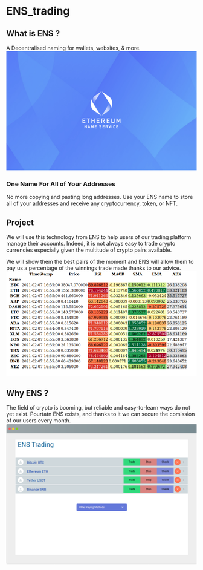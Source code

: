# ENS_trading

## What is ENS ?  
A Decentralised naming for wallets, websites, & more.  
![ENS](https://raw.githubusercontent.com/tttienthinh/ENS_trading/main/images/ENS.png)

### One Name For All of Your Addresses  
No more copying and pasting long addresses. Use your ENS name to store all of your addresses and receive any cryptocurrency, token, or NFT.  

## Project
We will use this technology from ENS to help users of our trading platform manage their accounts. Indeed, it is not always easy to trade crypto currencies especially given the multitude of crypto pairs available.

We will show them the best pairs of the moment and ENS will allow them to pay us a percentage of the winnings trade made thanks to our advice.
![Result    ](https://raw.githubusercontent.com/tttienthinh/ENS_trading/main/images/Result.png)

## Why ENS ?  
The field of crypto is booming, but reliable and easy-to-learn ways do not yet exist. Pourtatn ENS exists, and thanks to it we can secure the comission of our users every month.    
![Demo](https://raw.githubusercontent.com/tttienthinh/ENS_trading/main/images/Demo.png)